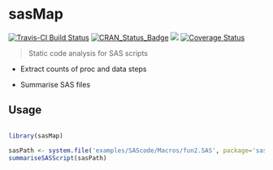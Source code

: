 # sasMap

[![Travis-CI Build Status](https://travis-ci.com/PolloPequeno/sasMap.svg?branch=Pollo)](https://travis-ci.com/github/PolloPequeno/sasMap) [![CRAN\_Status\_Badge](http://www.r-pkg.org/badges/version/sasMap)](http://cran.r-project.org/package=sasMap) [![](http://cranlogs.r-pkg.org/badges/sasMap)](http://cran.rstudio.com/web/packages/sasMap/index.html) [![Coverage Status](https://img.shields.io/codecov/c/github/MangoTheCat/sasMap/master.svg)](https://codecov.io/gh/MangoTheCat/sasMap)


> Static code analysis for SAS scripts

* Extract counts of proc and data steps

* Summarise SAS files

## Usage
```R

library(sasMap)

sasPath <- system.file('examples/SAScode/Macros/fun2.SAS', package='sasMap')
summariseSASScript(sasPath)

```
